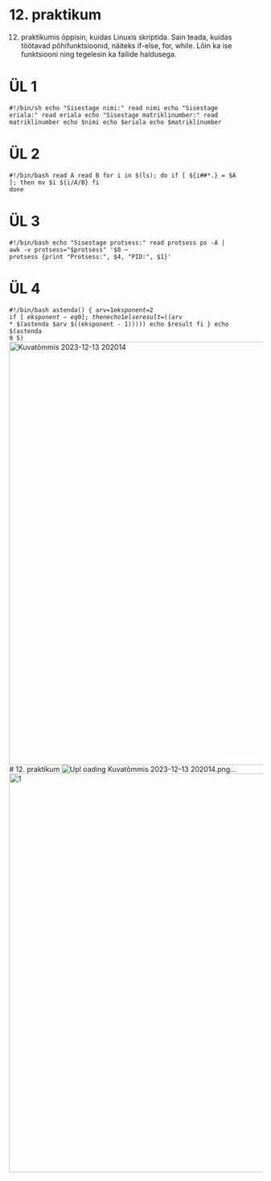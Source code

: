 # 12. praktikum
12. praktikumis õppisin, kuidas Linuxis skriptida. Sain teada, kuidas töötavad põhifunktsioonid, näiteks if-else, for, while. Lõin ka ise funktsiooni ning tegelesin ka failide haldusega.
# ÜL 1
<code>#!/bin/sh
echo "Sisestage nimi:"
read nimi
echo "Sisestage eriala:"
read eriala
echo "Sisestage matriklinumber:"
read matriklinumber
echo $nimi
echo $eriala
echo $matriklinumber</code>
# ÜL 2
<code>#!/bin/bash
read A
read B
for i in $(ls); do
    if [ ${i##*.} = $A ]; then
        mv $i ${i/$A/$B}
    fi
done</code>
# ÜL 3
<code>#!/bin/bash
echo "Sisestage protsess:"
read protsess
ps -A | awk -v protsess="$protsess" '$0 ~ protsess {print "Protsess:", $4, "PID:", $1}'</code>
# ÜL 4
<code>#!/bin/bash
astenda() {
  arv=$1
  eksponent=$2
  if [ $eksponent -eq 0 ]; then
    echo 1
  else
    result=$((arv * $(astenda $arv $((eksponent - 1)))))
    echo $result
  fi
}
echo $(astenda 9 5)</code>
<img width="842" alt="Kuvatõmmis 2023-12-13 202014" src="https://github.com/Siim0u/ops-steemid/assets/112852891/17b01941-5b21-427a-8f9c-949feefd7d18"># 12. praktikum
![Upl<img width="953" alt="Kuvatõmmis 2023-12-13 213252" src="https://github.com/Siim0u/ops-steemid/assets/112852891/c16aae75-8ae1-4e56-a32c-032636626d1e">
<img width="865" alt="Kuvatõmmis 2023-12-13 212709" src="https://github.com/Siim0u/ops-steemid/assets/112852891/4397193b-9e69-4628-928c-da9086a84570">
<img width="887" alt="Kuvatõmmis 2023-12-13 212125" src="https://github.com/Siim0u/ops-steemid/assets/112852891/ca887971-1198-4bfe-a680-8001f0292cb8">
oading Kuvatõmmis 2023-12-13 202014.png…]()
<img width="794" alt="1" src="https://github.com/Siim0u/ops-steemid/assets/112852891/cabc0ecc-3878-42e1-8c50-645bd657072b">
